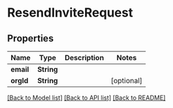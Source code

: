 # ResendInviteRequest

## Properties
Name | Type | Description | Notes
------------ | ------------- | ------------- | -------------
**email** | **String** |  | 
**orgId** | **String** |  | [optional] 

[[Back to Model list]](../README.md#documentation-for-models) [[Back to API list]](../README.md#documentation-for-api-endpoints) [[Back to README]](../README.md)


